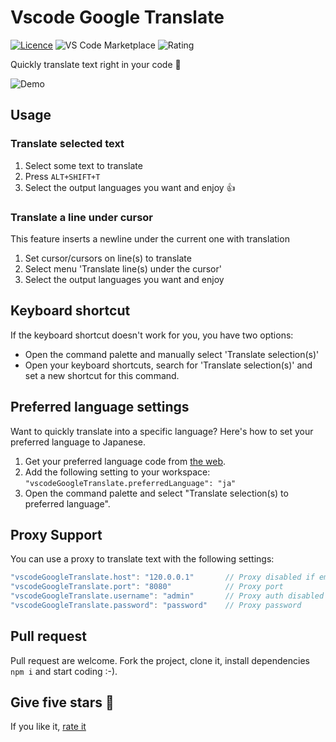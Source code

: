 # Vscode Google Translate

[![Licence](https://img.shields.io/github/license/funkyremi/vscode-google-translate.svg)](https://github.com/funkyremi/vscode-google-translate)
![VS Code Marketplace](https://vsmarketplacebadge.apphb.com/version-short/funkyremi.vscode-google-translate.svg) ![Rating](https://vsmarketplacebadge.apphb.com/rating-short/funkyremi.vscode-google-translate.svg)

Quickly translate text right in your code 🚀

![Demo](demo.gif)

## Usage

### Translate selected text

1. Select some text to translate
1. Press `ALT+SHIFT+T`
1. Select the output languages you want and enjoy 👍

### Translate a line under cursor

This feature inserts a newline under the current one with translation

1. Set cursor/cursors on line(s) to translate
1. Select menu 'Translate line(s) under the cursor'
1. Select the output languages you want and enjoy

## Keyboard shortcut

If the keyboard shortcut doesn't work for you, you have two options:

* Open the command palette and manually select 'Translate selection(s)'
* Open your keyboard shortcuts, search for 'Translate selection(s)' and set a new shortcut for this command.

## Preferred language settings

Want to quickly translate into a specific language?
Here's how to set your preferred language to Japanese.

1. Get your preferred language code from [the web](https://www.w3schools.com/tags/ref_language_codes.asp).
1. Add the following setting to your workspace: `"vscodeGoogleTranslate.preferredLanguage": "ja"`
1. Open the command palette and select "Translate selection(s) to preferred language".

## Proxy Support

You can use a proxy to translate text with the following settings:

```js
"vscodeGoogleTranslate.host": "120.0.0.1"       // Proxy disabled if empty
"vscodeGoogleTranslate.port": "8080"            // Proxy port
"vscodeGoogleTranslate.username": "admin"       // Proxy auth disabled if empty
"vscodeGoogleTranslate.password": "password"    // Proxy password
```

## Pull request

Pull request are welcome. Fork the project, clone it, install dependencies `npm i` and start coding :-).

## Give five stars 🤩

If you like it, [rate it](https://marketplace.visualstudio.com/items?itemName=funkyremi.vscode-google-translate&ssr=false#review-details)

